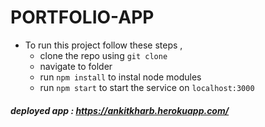 # PORTFOLIO-APP 

- To run this project follow these steps , 
  - clone the repo using `git clone`
  - navigate to folder
  - run `npm install` to instal node modules
  - run `npm start` to start the service on `localhost:3000`
    
##### deployed app : https://ankitkharb.herokuapp.com/
